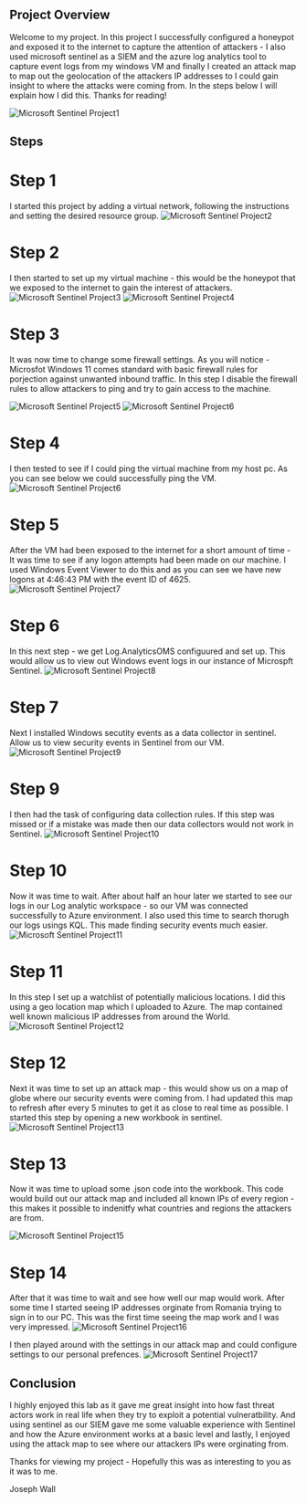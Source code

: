 ## Project Overview 
Welcome to my project. In this project I successfully configured a honeypot and exposed it to the internet to capture the attention of attackers - I also used microsoft
sentinel as a SIEM and the azure log analytics tool to capture event logs from my windows VM and finally I created an attack map to map out the geolocation of the attackers IP 
addresses to I could gain insight to where the attacks were coming from. In the steps below I will explain how I did this. Thanks for reading! 

![Microsoft Sentinel Project1](https://github.com/JWALL000/Microsoft-Sentinel-Project-/blob/main/Sentinel%20Project%20for%20GitHub/Step%201%20-%20Welcome%20to%20my%20project%20-%20setting%20up%20sentinel.PNG)

## Steps 

# Step 1
I started this project by adding a virtual network, following the instructions and setting the desired resource group. 
![Microsoft Sentinel Project2](https://github.com/JWALL000/Microsoft-Sentinel-Project-/blob/main/Sentinel%20Project%20for%20GitHub/Step%202%20-%20Creating%20a%20Virtual%20Network.PNG)


# Step 2 
I then started to set up my virtual machine - this would be the honeypot that we exposed to the internet to gain the interest of attackers. 
![Microsoft Sentinel Project3](https://github.com/JWALL000/Microsoft-Sentinel-Project-/blob/main/Sentinel%20Project%20for%20GitHub/Step%203%20-%20Setting%20up%20a%20VM.PNG)
![Microsoft Sentinel Project4](https://github.com/JWALL000/Microsoft-Sentinel-Project-/blob/main/Sentinel%20Project%20for%20GitHub/Step%204%20-%20VM%20up%20and%20running.PNG)


# Step 3 
It was now time to change some firewall settings. As you will notice - Microsfot Windows 11 comes standard with basic firewall rules for porjection against unwanted inbound traffic. 
In this step I disable the firewall rules to allow attackers to ping and try to gain access to the machine. 

![Microsoft Sentinel Project5](https://github.com/JWALL000/Microsoft-Sentinel-Project-/blob/main/Sentinel%20Project%20for%20GitHub/Step5%20-%20Connecting%20via%20remote%20desktop.PNG)
![Microsoft Sentinel Project6](https://github.com/JWALL000/Microsoft-Sentinel-Project-/blob/main/Sentinel%20Project%20for%20GitHub/Step%206%20-%20Turning%20off%20firewall%20rules.PNG)

# Step 4 
I then tested to see if I could ping the virtual machine from my host pc. As you can see below we could successfully ping the VM. 
![Microsoft Sentinel Project6](https://github.com/JWALL000/Microsoft-Sentinel-Project-/blob/main/Sentinel%20Project%20for%20GitHub/Step%207%20-%20Pinging%20VM.PNG)


# Step 5 
After the VM had been exposed to the internet for a short amount of time - It was time to see if any logon attempts had been made on our machine. I used Windows Event Viewer 
to do this and as you can see we have new logons at 4:46:43 PM with the event ID of 4625.
![Microsoft Sentinel Project7](https://github.com/JWALL000/Microsoft-Sentinel-Project-/blob/main/Sentinel%20Project%20for%20GitHub/Step%208%20-%20Windows%20Event%20logs.PNG)

# Step 6 
In this next step - we get Log.AnalyticsOMS configuured and set up. This would allow us to view out Windows event logs in our instance of Microspft Sentinel. 
![Microsoft Sentinel Project8](https://github.com/JWALL000/Microsoft-Sentinel-Project-/blob/main/Sentinel%20Project%20for%20GitHub/Step%2010%20-%20Setting%20up%20log%20repository.PNG)

# Step 7 
Next I installed Windows secutity events as a data collector in sentinel. Allow us to view security events in Sentinel from our VM.
![Microsoft Sentinel Project9](https://github.com/JWALL000/Microsoft-Sentinel-Project-/blob/main/Sentinel%20Project%20for%20GitHub/Step%2011%20-%20Installing%20Windows%20Security%20Events%20into%20Sentinel.PNG)


# Step 9 
I then had the task of configuring data collection rules. If this step was missed or if a mistake was made then our data collectors would not work in Sentinel. 
![Microsoft Sentinel Project10](https://github.com/JWALL000/Microsoft-Sentinel-Project-/blob/main/Sentinel%20Project%20for%20GitHub/Step%2012%20-%20Creating%20data%20connection%20rule.PNG)

# Step 10 
Now it was time to wait. After about half an hour later we started to see our logs in our Log analytic workspace - so our VM was connected successfully to Azure environment. 
I also used this time to search thorugh our logs usings KQL. This made finding security events much easier. 
![Microsoft Sentinel Project11](https://github.com/JWALL000/Microsoft-Sentinel-Project-/blob/main/Sentinel%20Project%20for%20GitHub/Step%2013%20-%20Using%20KQL%20to%20search%20through%20security%20events.PNG)


# Step 11 
In this step I set up a watchlist of potentially malicious locations. I did this using a geo location map which I uploaded to Azure. The map contained well known malicious IP 
addresses from around the World. 
![Microsoft Sentinel Project12](https://github.com/JWALL000/Microsoft-Sentinel-Project-/blob/main/Sentinel%20Project%20for%20GitHub/Step%2014%20-%20Setting%20up%20watchlist%20with%20Geolocation.PNG)

# Step 12 
Next it was time to set up an attack map - this would show us on a map of globe where our security events were coming from. I had updated this map to refresh after every 5 minutes 
to get it as close to real time as possible. I started this step by opening a new workbook in sentinel. 
![Microsoft Sentinel Project13](https://github.com/JWALL000/Microsoft-Sentinel-Project-/blob/main/Sentinel%20Project%20for%20GitHub/Step%2015%20-%20Using%20the%20two%20file%20templates%20to%20poplulate%20the%20Geolocations%20in%20our%20watchlist.PNG)

# Step 13 
Now it was time to upload some .json code into the workbook. This code would build out our attack map and included all known IPs of every region - this makes it possible to 
indenitfy what countries and regions the attackers are from. 

![Microsoft Sentinel Project15](https://github.com/JWALL000/Microsoft-Sentinel-Project-/blob/main/Sentinel%20Project%20for%20GitHub/Step%2017%20-%20New%20workbook%20edited.PNG)

# Step 14 
After that it was time to wait and see how well our map would work. After some time I started seeing IP addresses orginate from Romania trying to sign in to our PC. This was the first time 
seeing the map work and I was very impressed. 
![Microsoft Sentinel Project16](https://github.com/JWALL000/Microsoft-Sentinel-Project-/blob/main/Sentinel%20Project%20for%20GitHub/Step%2019%20-%20Created%20attack%20map.PNG)

I then played around with the settings in our attack map and could configure settings to our personal prefences. 
![Microsoft Sentinel Project17](https://github.com/JWALL000/Microsoft-Sentinel-Project-/blob/main/Sentinel%20Project%20for%20GitHub/Step%2020%20-%20Looking%20at%20settings%20in%20attack%20map.PNG)


## Conclusion
I highly enjoyed this lab as it gave me great insight into how fast threat actors work in real life when they try to exploit a potential vulneratbility. And using sentinel 
as our SIEM gave me some valuable experience with Sentinel and how the Azure environment works at a basic level and lastly, I enjoyed  using the attack map to see where 
our attackers IPs were orginating from. 

Thanks for viewing my project - Hopefully this was as interesting to you as it was to me. 

Joseph Wall 



